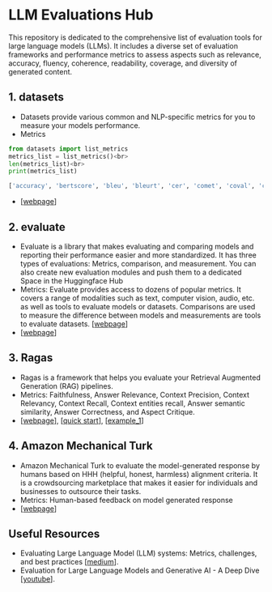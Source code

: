 # LLM Evaluations Hub

This repository is dedicated to the comprehensive list of evaluation tools for large language models (LLMs). It includes a diverse set of evaluation frameworks and performance metrics to assess aspects such as relevance, accuracy, fluency, coherence, readability, coverage, and diversity of generated content.

## 1. datasets
- Datasets provide various common and NLP-specific metrics for you to measure your models performance.
- Metrics
```python
from datasets import list_metrics
metrics_list = list_metrics()<br>
len(metrics_list)<br>
print(metrics_list)
```
```python
['accuracy', 'bertscore', 'bleu', 'bleurt', 'cer', 'comet', 'coval', 'cuad', 'f1', 'gleu', 'glue', 'indic_glue', 'matthews_correlation', 'meteor', 'pearsonr', 'precision', 'recall', 'rouge', 'sacrebleu', 'sari', 'seqeval', 'spearmanr', 'squad', 'squad_v2', 'super_glue', 'wer', 'wiki_split', 'xnli']
```
- [[webpage](https://huggingface.co/docs/datasets/metrics)]

## 2. evaluate
- Evaluate is a library that makes evaluating and comparing models and reporting their performance easier and more standardized. It has three types of evaluations: Metrics, comparison, and measurement. You can also create new evaluation modules and push them to a dedicated Space in the Huggingface Hub
- Metrics: Evaluate provides access to dozens of popular metrics. It covers a range of modalities such as text, computer vision, audio, etc. as well as tools to evaluate models or datasets. Comparisons are used to measure the difference between models and measurements are tools to evaluate datasets. [[webpage](https://huggingface.co/evaluate-metric)]
- [[webpage](https://huggingface.co/docs/evaluate/index)]

## 3. Ragas
- Ragas is a framework that helps you evaluate your Retrieval Augmented Generation (RAG) pipelines.
- Metrics: Faithfulness, Answer Relevance, Context Precision, Context Relevancy, Context Recall, Context entities recall, Answer semantic similarity, Answer Correctness, and Aspect Critique.
- [[webpage](https://docs.ragas.io/en/stable/index.html)], [[quick start](https://github.com/rajshah4/LLM-Evaluation/blob/main/ragas_quickstart.ipynb)], [[example_1](https://colab.research.google.com/drive/1vWeJBXdFEObuihO7Z8ui2CAYkdHQORqo?usp=sharing#scrollTo=Q3fIJM8ebasA)]

## 4. Amazon Mechanical Turk
- Amazon Mechanical Turk to evaluate the model-generated response by humans based on HHH (helpful, honest, harmless) alignment criteria. It is a crowdsourcing marketplace that makes it easier for individuals and businesses to outsource their tasks.
- Metrics: Human-based feedback on model generated response 
- [[webpage](https://www.mturk.com/)]

## Useful Resources
- Evaluating Large Language Model (LLM) systems: Metrics, challenges, and best practices [[medium](https://medium.com/data-science-at-microsoft/evaluating-llm-systems-metrics-challenges-and-best-practices-664ac25be7e5)].
- Evaluation for Large Language Models and Generative AI - A Deep Dive [[youtube](https://youtu.be/iQl03pQlYWY?si=JB47_iUMTBbOTCHh)].
        
<!--
<h2 class="section-title">Overview</h2>
<ul>
<li><a href="#metric">Evaluation Metrics</a></li>
<li><a href="#framework">Frameworks</a></li>
<li><a href="#human">Human based Evaluations</a></li>
<li><a href="#application">Applications</a></li>  
<li><a href="#resource">Useful Resources</a></li>
</ul> 
        
<div id="metric" class="section">
<h2 class="section-title">Evaluation Metrics</h2>
<h3>ROUGE</h3>
<ul>
<li>Rouge library, used for evaluating summarization and machine translation in natural language processing.  [<a href="https://github.com/pltrdy/rouge/tree/master">github</a>]</li>
</ul>
        
</div> -->

